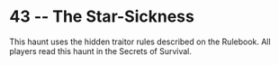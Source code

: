 # 43 -- The Star-Sickness

This haunt uses the hidden traitor rules described on the Rulebook. All players read this haunt in the Secrets of Survival.